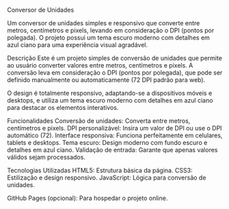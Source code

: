 Conversor de Unidades

Um conversor de unidades simples e responsivo que converte entre metros, centímetros e pixels, levando em consideração o DPI (pontos por polegada). O projeto possui um tema escuro moderno com detalhes em azul ciano para uma experiência visual agradável.


Descrição
Este é um projeto simples de conversão de unidades que permite ao usuário converter valores entre metros, centímetros e pixels. A conversão leva em consideração o DPI (pontos por polegada), que pode ser definido manualmente ou automaticamente (72 DPI padrão para web).

O design é totalmente responsivo, adaptando-se a dispositivos móveis e desktops, e utiliza um tema escuro moderno com detalhes em azul ciano para destacar os elementos interativos.

Funcionalidades
Conversão de unidades: Converta entre metros, centímetros e pixels.
DPI personalizável: Insira um valor de DPI ou use o DPI automático (72).
Interface responsiva: Funciona perfeitamente em celulares, tablets e desktops.
Tema escuro: Design moderno com fundo escuro e detalhes em azul ciano.
Validação de entrada: Garante que apenas valores válidos sejam processados.

Tecnologias Utilizadas
HTML5: Estrutura básica da página.
CSS3: Estilização e design responsivo.
JavaScript: Lógica para conversão de unidades.

GitHub Pages (opcional): Para hospedar o projeto online.
